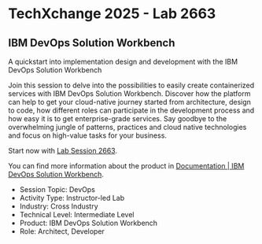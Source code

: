 # TechXchange 2025 - Lab 2663

## IBM DevOps Solution Workbench

A quickstart into implementation design and development with the IBM DevOps Solution Workbench

Join this session to delve into the possibilities to easily create containerized services with IBM DevOps Solution Workbench. Discover how the platform can help to get your cloud-native journey started from architecture, design to code, how different roles can participate in the development process and how easy it is to get enterprise-grade services. Say goodbye to the overwhelming jungle of patterns, practices and cloud native technologies and focus on high-value tasks for your business.

Start now with [Lab Session 2663](https://devopsautomationlabs.github.io/TechXchange_2663/).

You can find more information about the product in [Documentation | IBM DevOps Solution Workbench](https://docs-devops-solution-workbench.knowis.net/5.0/docs/).

- Session Topic: DevOps
- Activity Type: Instructor-led Lab
- Industry: Cross Industry
- Technical Level: Intermediate Level
- Product: IBM DevOps Solution Workbench
- Role: Architect, Developer
